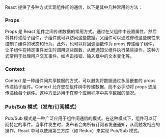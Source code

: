 React 提供了多种方式实现组件间的通信，以下是其中几种常用的方法：  
### Props
Props 是 React 组件之间传递数据的常用方式。通过在父组件中设置属性，然后将其传递给子组件，子组件就可以访问这些数据。父组件可以通过修改这些属性来控制子组件的状态和行为。此外，也可以将回调函数作为 props 传递给子组件，让子组件在特定事件发生时调用这些函数，从而通知父组件执行某些操作。这种方式常用于处理用户交互事件，如点击按钮、输入框中的文本变化等。
### Context
Context 是一种组件间共享数据的方式，可以避免将数据通过多层嵌套的 props 传递给子组件。Context 允许您在组件树中传递数据，而不必手动将 props 逐层传递给每个组件。这种方法适用于在整个应用程序中共享数据的情况。
### Pub/Sub 模式（发布/订阅模式）
Pub/Sub 模式是一种广泛应用于组件间通信的模式。在这种模式下，组件可以订阅特定的事件，当事件发生时，发布者会向所有订阅者发送通知，从而触发相应的操作。React 中可以使用第三方库（如 Redux）来实现 Pub/Sub 模式。